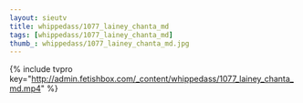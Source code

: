 ```yaml
--- 
layout: sieutv
title: whippedass/1077_lainey_chanta_md
tags: [whippedass/1077_lainey_chanta_md]
thumb_: whippedass/1077_lainey_chanta_md.jpg
---
```

{% include tvpro key="http://admin.fetishbox.com/_content/whippedass/1077_lainey_chanta_md.mp4" %} 
